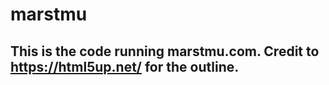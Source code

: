 # marstmu

## This is the code running marstmu.com. Credit to https://html5up.net/ for the outline.


